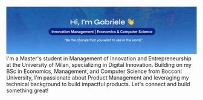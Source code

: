 ![Profile Banner](profile_banner.png)
I'm a Master's student in Management of Innovation and Entrepreneurship at the University of Milan, specializing in Digital Innovation. Building on my BSc in Economics, Management, and Computer Science from Bocconi University, I'm passionate about Product Management and leveraging my technical background to build impactful products. Let's connect and build something great!
